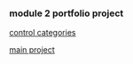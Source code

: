 ### module 2 portfolio project



[control categories](./gcprojects/modulegoogle.html)




[main project](./gcprojects/modulegoogle.html)
